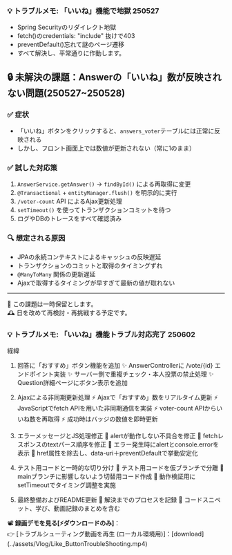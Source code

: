 ### 💡 トラブルメモ: 「いいね」機能で地獄 250527
- Spring Securityのリダイレクト地獄
- fetch()のcredentials: "include" 抜けで403
- preventDefault()忘れて謎のページ遷移
- すべて解決し、平常通りに作動します。

## 🔒 未解決の課題：Answerの「いいね」数が反映されない問題(250527~250528)

### ✅ 症状
- 「いいね」ボタンをクリックすると、`answers_voter`テーブルには正常に反映される
- しかし、フロント画面上では数値が更新されない（常に1のまま）

### ✅ 試した対応策
1. `AnswerService.getAnswer()` → `findById()` による再取得に変更
2. `@Transactional` + `entityManager.flush()` を明示的に実行
3. `/voter-count` API によるAjax更新処理
4. `setTimeout()` を使ってトランザクションコミットを待つ
5. ログやDBのトレースをすべて確認済み

### 🔍 想定される原因
- JPAの永続コンテキストによるキャッシュの反映遅延
- トランザクションのコミットと取得のタイミングずれ
- `@ManyToMany` 関係の更新遅延
- Ajaxで取得するタイミングが早すぎて最新の値が取れない

---

📌 この課題は一時保留とします。  
🕰 日を改めて再検討・再挑戦する予定です。

### 💡 トラブルメモ: 「いいね」機能トラブル対応完了 250602
経緯
1. 回答に「おすすめ」ボタン機能を追加
✨ AnswerControllerに /vote/{id} エンドポイント実装
✨ サーバー側で重複チェック・本人投票の禁止処理
✨ Question詳細ページにボタン表示を追加

2. Ajaxによる非同期更新処理
⚡ Ajaxで「おすすめ」数をリアルタイム更新
⚡ JavaScriptでfetch APIを用いた非同期通信を実装
⚡ voter-count APIからいいね数を再取得
⚡ 成功時はバッジの数値を即時更新

3. エラーメッセージとJS処理修正
🐛 alertが動作しない不具合を修正
🐛 fetchレスポンスのtextパース順序を修正
🐛 エラー発生時にalertとconsole.errorを表示
🐛 href属性を除去し、data-uri＋preventDefaultで挙動安定化 	

4. テスト用コードと一時的な切り分け
🧪 テスト用コードを仮ブランチで分離
🧪 mainブランチに影響しないよう切替用コード作成
🧪 動作検証用にsetTimeoutでタイミング調整を実施

5. 最終整備およびREADME更新
📝 解決までのプロセスを記録
📝 コードスニペット、学び、動画記録のまとめを含む

📽️ **録画デモを見る[⚡ダウンロードのみ]**：  
👉 [トラブルシューティング動画を再生 (ローカル環境用)]：[download] (../assets/Vlog/Like_ButtonTroubleShooting.mp4)